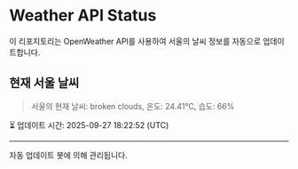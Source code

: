 
# Weather API Status

이 리포지토리는 OpenWeather API를 사용하여 서울의 날씨 정보를 자동으로 업데이트합니다.

## 현재 서울 날씨
> 서울의 현재 날씨: broken clouds, 온도: 24.41°C, 습도: 66%

⏳ 업데이트 시간: 2025-09-27 18:22:52 (UTC)

---
자동 업데이트 봇에 의해 관리됩니다.
